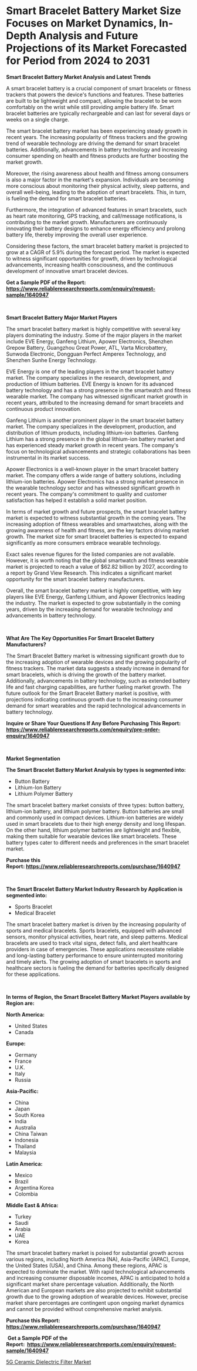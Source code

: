 <p><h1>Smart Bracelet Battery Market Size Focuses on Market Dynamics, In-Depth Analysis and Future Projections of its Market Forecasted for Period from 2024 to 2031</h1></p><p><strong>Smart Bracelet Battery Market Analysis and Latest Trends</strong></p>
<p><p>A smart bracelet battery is a crucial component of smart bracelets or fitness trackers that powers the device's functions and features. These batteries are built to be lightweight and compact, allowing the bracelet to be worn comfortably on the wrist while still providing ample battery life. Smart bracelet batteries are typically rechargeable and can last for several days or weeks on a single charge.</p><p>The smart bracelet battery market has been experiencing steady growth in recent years. The increasing popularity of fitness trackers and the growing trend of wearable technology are driving the demand for smart bracelet batteries. Additionally, advancements in battery technology and increasing consumer spending on health and fitness products are further boosting the market growth.</p><p>Moreover, the rising awareness about health and fitness among consumers is also a major factor in the market's expansion. Individuals are becoming more conscious about monitoring their physical activity, sleep patterns, and overall well-being, leading to the adoption of smart bracelets. This, in turn, is fueling the demand for smart bracelet batteries.</p><p>Furthermore, the integration of advanced features in smart bracelets, such as heart rate monitoring, GPS tracking, and call/message notifications, is contributing to the market growth. Manufacturers are continuously innovating their battery designs to enhance energy efficiency and prolong battery life, thereby improving the overall user experience.</p><p>Considering these factors, the smart bracelet battery market is projected to grow at a CAGR of 5.9% during the forecast period. The market is expected to witness significant opportunities for growth, driven by technological advancements, increasing health consciousness, and the continuous development of innovative smart bracelet devices.</p></p>
<p><strong>Get a Sample PDF of the Report:&nbsp; <a href="https://www.reliableresearchreports.com/enquiry/request-sample/1640947">https://www.reliableresearchreports.com/enquiry/request-sample/1640947</a></strong></p>
<p>&nbsp;</p>
<p><strong>Smart Bracelet Battery Major Market Players</strong></p>
<p><p>The smart bracelet battery market is highly competitive with several key players dominating the industry. Some of the major players in the market include EVE Energy, Ganfeng Lithium, Apower Electronics, Shenzhen Grepow Battery, Guangzhou Great Power, ATL, Varta Microbattery, Sunwoda Electronic, Dongguan Perfect Amperex Technology, and Shenzhen Sunhe Energy Technology.</p><p>EVE Energy is one of the leading players in the smart bracelet battery market. The company specializes in the research, development, and production of lithium batteries. EVE Energy is known for its advanced battery technology and has a strong presence in the smartwatch and fitness wearable market. The company has witnessed significant market growth in recent years, attributed to the increasing demand for smart bracelets and continuous product innovation.</p><p>Ganfeng Lithium is another prominent player in the smart bracelet battery market. The company specializes in the development, production, and distribution of lithium products, including lithium-ion batteries. Ganfeng Lithium has a strong presence in the global lithium-ion battery market and has experienced steady market growth in recent years. The company's focus on technological advancements and strategic collaborations has been instrumental in its market success.</p><p>Apower Electronics is a well-known player in the smart bracelet battery market. The company offers a wide range of battery solutions, including lithium-ion batteries. Apower Electronics has a strong market presence in the wearable technology sector and has witnessed significant growth in recent years. The company's commitment to quality and customer satisfaction has helped it establish a solid market position.</p><p>In terms of market growth and future prospects, the smart bracelet battery market is expected to witness substantial growth in the coming years. The increasing adoption of fitness wearables and smartwatches, along with the growing awareness of health and fitness, are the key factors driving market growth. The market size for smart bracelet batteries is expected to expand significantly as more consumers embrace wearable technology.</p><p>Exact sales revenue figures for the listed companies are not available. However, it is worth noting that the global smartwatch and fitness wearable market is projected to reach a value of $62.82 billion by 2027, according to a report by Grand View Research. This indicates a significant market opportunity for the smart bracelet battery manufacturers.</p><p>Overall, the smart bracelet battery market is highly competitive, with key players like EVE Energy, Ganfeng Lithium, and Apower Electronics leading the industry. The market is expected to grow substantially in the coming years, driven by the increasing demand for wearable technology and advancements in battery technology.</p></p>
<p>&nbsp;</p>
<p><strong>What Are The Key Opportunities For Smart Bracelet Battery Manufacturers?</strong></p>
<p><p>The Smart Bracelet Battery market is witnessing significant growth due to the increasing adoption of wearable devices and the growing popularity of fitness trackers. The market data suggests a steady increase in demand for smart bracelets, which is driving the growth of the battery market. Additionally, advancements in battery technology, such as extended battery life and fast charging capabilities, are further fueling market growth. The future outlook for the Smart Bracelet Battery market is positive, with projections indicating continuous growth due to the increasing consumer demand for smart wearables and the rapid technological advancements in battery technology.</p></p>
<p><strong>Inquire or Share Your Questions If Any Before Purchasing This Report: <a href="https://www.reliableresearchreports.com/enquiry/pre-order-enquiry/1640947">https://www.reliableresearchreports.com/enquiry/pre-order-enquiry/1640947</a></strong></p>
<p>&nbsp;</p>
<p><strong>Market Segmentation</strong></p>
<p><strong>The Smart Bracelet Battery Market Analysis by types is segmented into:</strong></p>
<p><ul><li>Button Battery</li><li>Lithium-Ion Battery</li><li>Lithium Polymer Battery</li></ul></p>
<p><p>The smart bracelet battery market consists of three types: button battery, lithium-ion battery, and lithium polymer battery. Button batteries are small and commonly used in compact devices. Lithium-ion batteries are widely used in smart bracelets due to their high energy density and long lifespan. On the other hand, lithium polymer batteries are lightweight and flexible, making them suitable for wearable devices like smart bracelets. These battery types cater to different needs and preferences in the smart bracelet market.</p></p>
<p><strong>Purchase this Report:&nbsp;<a href="https://www.reliableresearchreports.com/purchase/1640947">https://www.reliableresearchreports.com/purchase/1640947</a></strong></p>
<p>&nbsp;</p>
<p><strong>The Smart Bracelet Battery Market Industry Research by Application is segmented into:</strong></p>
<p><ul><li>Sports Bracelet</li><li>Medical Bracelet</li></ul></p>
<p><p>The smart bracelet battery market is driven by the increasing popularity of sports and medical bracelets. Sports bracelets, equipped with advanced sensors, monitor physical activities, heart rate, and sleep patterns. Medical bracelets are used to track vital signs, detect falls, and alert healthcare providers in case of emergencies. These applications necessitate reliable and long-lasting battery performance to ensure uninterrupted monitoring and timely alerts. The growing adoption of smart bracelets in sports and healthcare sectors is fueling the demand for batteries specifically designed for these applications.</p></p>
<p>&nbsp;</p>
<p><strong>In terms of Region, the Smart Bracelet Battery Market Players available by Region are:</strong></p>
<p>
    <p> <strong> North America: </strong>
        <ul>
            <li>United States</li>
            <li>Canada</li>
        </ul>
        </p> 
    <p> <strong> Europe: </strong>
        <ul>
            <li>Germany</li>
            <li>France</li>
            <li>U.K.</li>
            <li>Italy</li>
            <li>Russia</li>
        </ul>
        </p> 
    <p> <strong> Asia-Pacific: </strong>
        <ul>
            <li>China</li>
            <li>Japan</li>
            <li>South Korea</li>
            <li>India</li>
            <li>Australia</li>
            <li>China Taiwan</li>
            <li>Indonesia</li>
            <li>Thailand</li>
            <li>Malaysia</li>
        </ul>
        </p> 
    <p> <strong> Latin America: </strong>
        <ul>
            <li>Mexico</li>
            <li>Brazil</li>
            <li>Argentina Korea</li>
            <li>Colombia</li>
        </ul>
        </p> 
    <p> <strong> Middle East & Africa: </strong>
        <ul>
            <li>Turkey</li>
            <li>Saudi</li>
            <li>Arabia</li>
            <li>UAE</li>
            <li>Korea</li>
        </ul>
    </p>
    </p>
<p><p>The smart bracelet battery market is poised for substantial growth across various regions, including North America (NA), Asia-Pacific (APAC), Europe, the United States (USA), and China. Among these regions, APAC is expected to dominate the market. With rapid technological advancements and increasing consumer disposable incomes, APAC is anticipated to hold a significant market share percentage valuation. Additionally, the North American and European markets are also projected to exhibit substantial growth due to the growing adoption of wearable devices. However, precise market share percentages are contingent upon ongoing market dynamics and cannot be provided without comprehensive market analysis.</p></p>
<p><strong>Purchase this Report: <a href="https://www.reliableresearchreports.com/purchase/1640947">https://www.reliableresearchreports.com/purchase/1640947</a></strong></p>
<p>&nbsp;<strong>Get a Sample PDF of the Report:&nbsp;&nbsp;<a href="https://www.reliableresearchreports.com/enquiry/request-sample/1640947">https://www.reliableresearchreports.com/enquiry/request-sample/1640947</a></strong></p>
<p><strong></strong></p>
<p><p><a href="https://github.com/Chiragrp26/Market-Research-Report-List-2/blob/main/5g-ceramic-dielectric-filter-market.md">5G Ceramic Dielectric Filter Market</a></p></p>